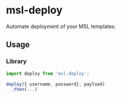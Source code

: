 # msl-deploy

Automate deployment of your MSL templates.

## Usage

### Library
```js
import deploy from 'msl-deploy';

deploy({ username, password}, payload)
  .then(...)

```
